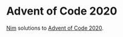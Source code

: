 # Advent of Code 2020
[Nim](https://nim-lang.org/) solutions to [Advent of Code 2020](https://adventofcode.com/2020).

